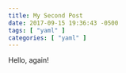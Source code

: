 ```yaml
---
title: My Second Post
date: 2017-09-15 19:36:43 -0500
tags: [ "yaml" ]
categories: [ "yaml" ]
---
```

Hello, again!
